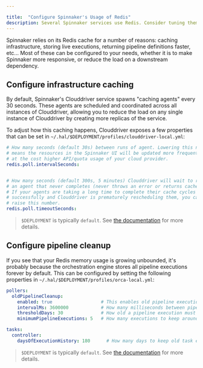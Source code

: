 ```yaml
---

title:  "Configure Spinnaker's Usage of Redis"
description: Several Spinnaker services use Redis. Consider tuning them to meet your usage requirements.
---
```




Spinnaker relies on its Redis cache for a number of reasons: caching
infrastructure, storing live executions, returning pipeline definitions faster,
etc... Most of these can be configured to your needs, whether it is to make
Spinnaker more responsive, or reduce the load on a downstream dependency.

## Configure infrastructure caching

By default, Spinnaker's Clouddriver service spawns "caching agents" every
30 seconds. These agents are scheduled and coordinated across all instances of
Clouddriver, allowing you to reduce the load on any single instance of
Clouddriver by creating more replicas of the service.

To adjust how this caching happens, Clouddriver exposes a few properties that
can be set in `~/.hal/$DEPLOYMENT/profiles/clouddriver-local.yml`:

```yaml
# How many seconds (default 30s) between runs of agent. Lowering this number
# means the resources in the Spinnaker UI will be updated more frequently,
# at the cost higher API/quota usage of your cloud provider.
redis.poll.intervalSeconds:


# How many seconds (default 300s, 5 minutes) Clouddriver will wait to reschedule
# an agent that never completes (never throws an error or returns cache data).
# If your agents are taking a long time to complete their cache cycles
# successfully and Clouddriver is prematurely rescheduling them, you can try to
# raise this number.
redis.poll.timeoutSeconds:
```

> `$DEPLOYMENT` is typically `default`. See [the
> documentation](/docs/reference/halyard#deployments) for more details.

## Configure pipeline cleanup

If you see that your Redis memory usage is growing unbounded, it's probably
because the orchestration engine stores all pipeline executions forever by
default. This can be configured by setting the following properties in
`~/.hal/$DEPLOYMENT/profiles/orca-local.yml`:

```yaml
pollers:
  oldPipelineCleanup:
    enabled: true                  # This enables old pipeline execution cleanup (default: false)
    intervalMs: 3600000            # How many milliseconds between pipeline cleanup runs (default: 1hr or 3600000)
    thresholdDays: 30              # How old a pipeline execution must be to be deleted (default: 30)
    minimumPipelineExecutions: 5   # How many executions to keep around (default: 5)

tasks:
  controller:
    daysOfExecutionHistory: 180      # How many days to keep old task executions around.
```

> `$DEPLOYMENT` is typically `default`. See [the
> documentation](/docs/reference/halyard#deployments) for more details.
